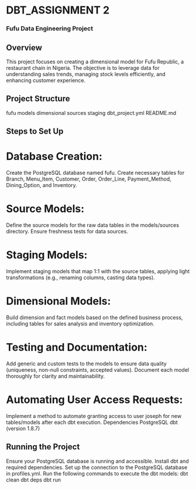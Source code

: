 # DBT_ASSIGNMENT 2
### Fufu Data Engineering Project
## Overview
This project focuses on creating a dimensional model for Fufu Republic, a restaurant chain in Nigeria. The objective is to leverage data for understanding sales trends, managing stock levels efficiently, and enhancing customer experience.
## Project Structure
fufu
  models
    dimensional
    sources
    staging
dbt_project.yml
README.md

## Steps to Set Up

# Database Creation:

Create the PostgreSQL database named fufu.
Create necessary tables for Branch, Menu_Item, Customer, Order, Order_Line, Payment_Method, Dining_Option, and Inventory.

# Source Models:

Define the source models for the raw data tables in the models/sources directory.
Ensure freshness tests for data sources.

# Staging Models:

Implement staging models that map 1:1 with the source tables, applying light transformations (e.g., renaming columns, casting data types).

# Dimensional Models:

Build dimension and fact models based on the defined business process, including tables for sales analysis and inventory optimization.

# Testing and Documentation:

Add generic and custom tests to the models to ensure data quality (uniqueness, non-null constraints, accepted values).
Document each model thoroughly for clarity and maintainability.

# Automating User Access Requests:

Implement a method to automate granting access to user joseph for new tables/models after each dbt execution.
Dependencies
PostgreSQL
dbt (version 1.8.7)

## Running the Project

Ensure your PostgreSQL database is running and accessible.
Install dbt and required dependencies.
Set up the connection to the PostgreSQL database in profiles.yml.
Run the following commands to execute the dbt models:
  dbt clean
  dbt deps
  dbt run
